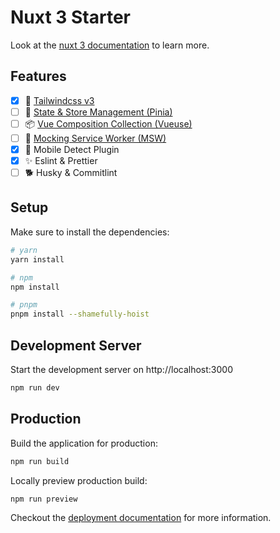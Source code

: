 # Nuxt 3 Starter

Look at the [nuxt 3 documentation](https://v3.nuxtjs.org) to learn more.

## Features

- [x] 🌊 [Tailwindcss v3](https://tailwindcss.com/)
- [ ] 🍍 [State & Store Management (Pinia)](https://pinia.vuejs.org/)
- [ ] 📦 [Vue Composition Collection (Vueuse)](https://vueuse.org/)
- [ ] 🥸 [Mocking Service Worker (MSW)](https://mswjs.io/)
- [x] 📱 Mobile Detect Plugin
- [x] ✨ Eslint & Prettier
- [ ] 🐕 Husky & Commitlint

## Setup

Make sure to install the dependencies:

```bash
# yarn
yarn install

# npm
npm install

# pnpm
pnpm install --shamefully-hoist
```

## Development Server

Start the development server on http://localhost:3000

```bash
npm run dev
```

## Production

Build the application for production:

```bash
npm run build
```

Locally preview production build:

```bash
npm run preview
```

Checkout the [deployment documentation](https://v3.nuxtjs.org/guide/deploy/presets) for more information.
